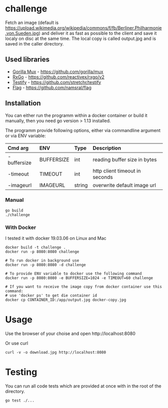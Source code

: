 
# challenge

Fetch an image (default is https://upload.wikimedia.org/wikipedia/commons/f/fb/Berliner.Philharmonie.von.Sueden.jpg) and deliver it as fast as possible to the client and save it localy on disc at the same time. The local copy is called output.jpg and is saved in the caller directory.

## Used libraries

* [Gorilla Mux](https://github.com/gorilla/mux) - https://github.com/gorilla/mux
* [RxGo](https://github.com/reactivex/rxgo/v2) - https://github.com/reactivex/rxgo/v2
* [Testify](https://github.com/stretchr/testify) - https://github.com/stretchr/testify
* [Flag](https://github.com/namsral/flag) - https://github.com/namsral/flag

## Installation

You can either run the programm within a docker container or build it manually, then you need go version > 1.13 installed.

The programm provide following options, either via commandline argument or via ENV variable:

|Cmd arg|ENV|Type|Description|
|:---|:---|:---|:---|
|-buffersize| BUFFERSIZE| int| reading buffer size in bytes|
|-timeout| TIMEOUT| int|http client timeout in seconds|
|-imageurl| IMAGEURL| string|overwrite default image url|

### Manual

```shell
go build
./challenge
```

### With Docker

I tested it with docker 19.03.06 on Linux and Mac

```shell
docker build -t challenge .
docker run -p 8080:8080 challenge

# To run docker in background use
docker run -p 8080:8080 -d challenge

# To provide ENV variable to docker use the following command
docker run -p 8080:8080 -e BUFFERSIZE=1024 -e TIMEOUT=60 challenge

# If you want to receive the image copy from docker container use this command:
# use 'docker ps' to get die container id
docker cp CONTAINER_ID:/app/output.jpg docker-copy.jpg
```

# Usage

Use the browser of your choise and open http://localhost:8080

Or use curl 
```shell
curl -v -o download.jpg http://localhost:8080
```

# Testing

You can run all code tests which are provided at once with in the root of the directory.

```shell
go test ./...
```
